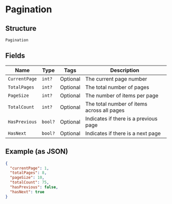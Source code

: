
# Pagination

## Structure

`Pagination`

## Fields

| Name | Type | Tags | Description |
|  --- | --- | --- | --- |
| `CurrentPage` | `int?` | Optional | The current page number |
| `TotalPages` | `int?` | Optional | The total number of pages |
| `PageSize` | `int?` | Optional | The number of items per page |
| `TotalCount` | `int?` | Optional | The total number of items across all pages |
| `HasPrevious` | `bool?` | Optional | Indicates if there is a previous page |
| `HasNext` | `bool?` | Optional | Indicates if there is a next page |

## Example (as JSON)

```json
{
  "currentPage": 1,
  "totalPages": 8,
  "pageSize": 10,
  "totalCount": 75,
  "hasPrevious": false,
  "hasNext": true
}
```

